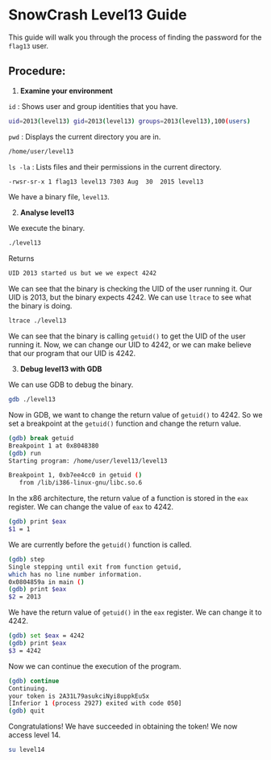 # SnowCrash Level13 Guide
This guide will walk you through the process of finding the password for the `flag13` user.

## Procedure:

1. **Examine your environment**
   
`id` : Shows user and group identities that you have. 
```bash
uid=2013(level13) gid=2013(level13) groups=2013(level13),100(users)
```
`pwd` : Displays the current directory you are in.
```bash
/home/user/level13
```
`ls -la` : Lists files and their permissions in the current directory.
```bash
-rwsr-sr-x 1 flag13 level13 7303 Aug  30  2015 level13
```
We have a binary file, `level13`.

2. **Analyse level13**

We execute the binary.
```bash
./level13
```
Returns
```bash
UID 2013 started us but we we expect 4242
```
We can see that the binary is checking the UID of the user running it. Our UID is 2013, but the binary expects 4242.
We can use `ltrace` to see what the binary is doing.
```bash
ltrace ./level13
```
We can see that the binary is calling `getuid()` to get the UID of the user running it.
Now, we can change our UID to 4242, or we can make believe that our program that our UID is 4242.

3. **Debug level13 with GDB**

We can use GDB to debug the binary.
```bash
gdb ./level13
```
Now in GDB, we want to change the return value of `getuid()` to 4242. So we set a breakpoint at the `getuid()` function and change the return value.
```bash
(gdb) break getuid
Breakpoint 1 at 0x8048380
(gdb) run
Starting program: /home/user/level13/level13 

Breakpoint 1, 0xb7ee4cc0 in getuid ()
   from /lib/i386-linux-gnu/libc.so.6
```
In the x86 architecture, the return value of a function is stored in the `eax` register. We can change the value of `eax` to 4242.
```bash
(gdb) print $eax
$1 = 1
```
We are currently before the `getuid()` function is called.
```bash
(gdb) step
Single stepping until exit from function getuid,
which has no line number information.
0x0804859a in main ()
(gdb) print $eax
$2 = 2013
```
We have the return value of `getuid()` in the `eax` register. We can change it to 4242.
```bash
(gdb) set $eax = 4242
(gdb) print $eax
$3 = 4242
```
Now we can continue the execution of the program.
```bash
(gdb) continue
Continuing.
your token is 2A31L79asukciNyi8uppkEuSx
[Inferior 1 (process 2927) exited with code 050]
(gdb) quit
```

Congratulations! We have succeeded in obtaining the token!
We now access level 14.
```bash
su level14
```